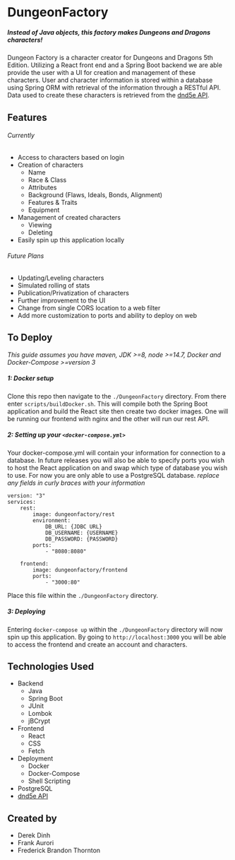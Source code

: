 # DungeonFactory
##### Instead of Java objects, this factory makes Dungeons and Dragons characters!
Dungeon Factory is a character creator for Dungeons and Dragons 5th Edition. Utilizing a React front end and a Spring Boot backend we are able provide the user with a UI for creation and management of these characters. User and character information is stored within a database using Spring ORM with retrieval of the information through a RESTful API. Data used to create these characters is retrieved from the [dnd5e API](http://www.dnd5eapi.co/).

## Features
###### Currently
- Access to characters based on login
- Creation of characters
    - Name
    - Race & Class
    - Attributes
    - Background (Flaws, Ideals, Bonds, Alignment)
    - Features & Traits
    - Equipment
- Management of created characters
    - Viewing
    - Deleting
- Easily spin up this application locally

###### Future Plans
- Updating/Leveling characters
- Simulated rolling of stats
- Publication/Privatization of characters
- Further improvement to the UI
- Change from single CORS location to a web filter
- Add more customization to ports and ability to deploy on web

## To Deploy
*This guide assumes you have maven, JDK >=8, node >=14.7, Docker and Docker-Compose >=version 3*
##### 1: Docker setup
Clone this repo then navigate to the `./DungeonFactory` directory. From there enter `scripts/buildDocker.sh`. This will compile both the Spring Boot application and build the React site then create two docker images. One will be running our frontend with nginx and the other will run our rest API.
##### 2: Setting up your `<docker-compose.yml>`
Your docker-compose.yml will contain your information for connection to a database. In future releases you will also be able to specify ports you wish to host the React application on and swap which type of database you wish to use. For now you are only able to use a PostgreSQL database.
*replace any fields in curly braces with your information*
```
version: "3"
services:
    rest:
        image: dungeonfactory/rest
        environment: 
            DB_URL: {JDBC URL}
            DB_USERNAME: {USERNAME}
            DB_PASSWORD: {PASSWORD}
        ports:
            - "8080:8080"

    frontend:
        image: dungeonfactory/frontend
        ports: 
            - "3000:80"
```
Place this file within the `./DungeonFactory` directory.
##### 3: Deploying
Entering `docker-compose up` within the `./DungeonFactory` directory will now spin up this application. By going to `http://localhost:3000` you will be able to access the frontend and create an account and characters. 

## Technologies Used
- Backend
    - Java
    - Spring Boot
    - JUnit
    - Lombok
    - jBCrypt
- Frontend
    - React
    - CSS
    - Fetch
- Deployment
    - Docker
    - Docker-Compose
    - Shell Scripting
- PostgreSQL
- [dnd5e API](http://www.dnd5eapi.co/)

## Created by
- Derek Dinh
- Frank Aurori
- Frederick Brandon Thornton